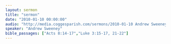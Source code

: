 ```yaml
---
layout: sermon
title: "sermon"
date: "2010-01-10 00:00:00"
audio: "http://media.coggesparish.com/sermons/2010-01-10 Andrew Sweeney.mp3"
speaker: "Andrew Sweeney"
bible_passages: ["Acts 8:14-17","Luke 3:15-17, 21-22"]
---
```

